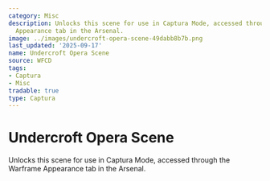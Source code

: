 ```yaml
---
category: Misc
description: Unlocks this scene for use in Captura Mode, accessed through the Warframe
  Appearance tab in the Arsenal.
image: ../images/undercroft-opera-scene-49dabb8b7b.png
last_updated: '2025-09-17'
name: Undercroft Opera Scene
source: WFCD
tags:
- Captura
- Misc
tradable: true
type: Captura
---
```


# Undercroft Opera Scene

Unlocks this scene for use in Captura Mode, accessed through the Warframe Appearance tab in the Arsenal.

